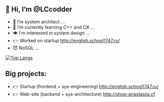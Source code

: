 ## 👋 Hi, I’m @LCcodder
- 👀 I’m system architect ...
- 🌱 I’m currently learning C++ and C# ...
- 👁️ I'm interested in system design ...
- 👉 Worked on startup http://english.school1747.ru/
- 😈 NoSQL ...

[![Top Langs](https://github-readme-stats.vercel.app/api/top-langs/?username=LCcodder&langs_count=10)](https://github.com/LCcodder/github-readme-stats)

## **Big projects:**
- 👉 Startup (frontend + sys-engineering) http://english.school1747.ru/
- 👉 Web-site (backend + sys-architecture) http://shop-anastasiia.cf
<!---
LCcodder/LCcodder is a ✨ special ✨ repository because its `README.md` (this file) appears on your GitHub profile.
You can click the Preview link to take a look at your changes.
--->
